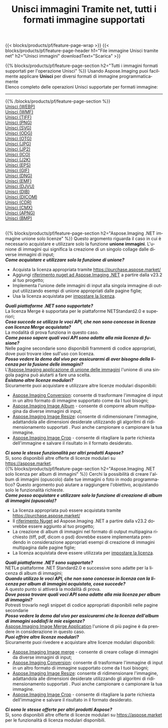 ﻿---
title: Unisci immagini Tramite net, tutti i formati immagine supportati 
weight: 3920
url: /it/net/merge 
lang: it
langdirlevel: 2
locales: zh-hans,ja,it,ru,de,es,fr,nl,id,lt,pl,pt,vi,tr,ko,zh-hant,ar,hi,th,sv,cs,uk,he
description: Usando Aspose.Imaging puoi facilmente Unisci immagini tramite net
---

{{< blocks/products/pf/feature-page-wrap >}}
{{< blocks/products/pf/feature-page-header h1="File immagine Unisci tramite net" h2="Unisci immagini" downloadText="Scarica" >}}


{{% blocks/products/pf/feature-page-section  h2="Tutti i immagini formati supportati per l'operazione Unisci" %}}
Usando Aspose.Imaging puoi facilmente applicare **Unisci** per diversi formati di immagine programmaticamente
<br/>
Elenco completo delle operazioni Unisci supportate per formati immagine:
<hr/>
{{% /blocks/products/pf/feature-page-section %}}
<div class="container-fluid productfamilypage bg-gray">
    <div class="convertypes bg-gray agp-content section">
        <div class="container">
		<div class="row other-converters">
		    <div class='col-md-2 other-converter remove-lp remove-rp'><a href="/imaging/it/net/merge/webp" >Unisci (WEBP)</a></div><div class='col-md-2 other-converter remove-lp remove-rp'><a href="/imaging/it/net/merge/wmf" >Unisci (WMF)</a></div><div class='col-md-2 other-converter remove-lp remove-rp'><a href="/imaging/it/net/merge/tiff" >Unisci (TIFF)</a></div><div class='col-md-2 other-converter remove-lp remove-rp'><a href="/imaging/it/net/merge/png" >Unisci (PNG)</a></div><div class='col-md-2 other-converter remove-lp remove-rp'><a href="/imaging/it/net/merge/svg" >Unisci (SVG)</a></div><div class='col-md-2 other-converter remove-lp remove-rp'><a href="/imaging/it/net/merge/odg" >Unisci (ODG)</a></div><div class='col-md-2 other-converter remove-lp remove-rp'><a href="/imaging/it/net/merge/otg" >Unisci (OTG)</a></div><div class='col-md-2 other-converter remove-lp remove-rp'><a href="/imaging/it/net/merge/jpg" >Unisci (JPG)</a></div><div class='col-md-2 other-converter remove-lp remove-rp'><a href="/imaging/it/net/merge/jp2" >Unisci (JP2)</a></div><div class='col-md-2 other-converter remove-lp remove-rp'><a href="/imaging/it/net/merge/ico" >Unisci (ICO)</a></div><div class='col-md-2 other-converter remove-lp remove-rp'><a href="/imaging/it/net/merge/j2k" >Unisci (J2K)</a></div><div class='col-md-2 other-converter remove-lp remove-rp'><a href="/imaging/it/net/merge/eps" >Unisci (EPS)</a></div><div class='col-md-2 other-converter remove-lp remove-rp'><a href="/imaging/it/net/merge/gif" >Unisci (GIF)</a></div><div class='col-md-2 other-converter remove-lp remove-rp'><a href="/imaging/it/net/merge/dng" >Unisci (DNG)</a></div><div class='col-md-2 other-converter remove-lp remove-rp'><a href="/imaging/it/net/merge/emf" >Unisci (EMF)</a></div><div class='col-md-2 other-converter remove-lp remove-rp'><a href="/imaging/it/net/merge/djvu" >Unisci (DJVU)</a></div><div class='col-md-2 other-converter remove-lp remove-rp'><a href="/imaging/it/net/merge/dib" >Unisci (DIB)</a></div><div class='col-md-2 other-converter remove-lp remove-rp'><a href="/imaging/it/net/merge/dicom" >Unisci (DICOM)</a></div><div class='col-md-2 other-converter remove-lp remove-rp'><a href="/imaging/it/net/merge/cdr" >Unisci (CDR)</a></div><div class='col-md-2 other-converter remove-lp remove-rp'><a href="/imaging/it/net/merge/cmx" >Unisci (CMX)</a></div><div class='col-md-2 other-converter remove-lp remove-rp'><a href="/imaging/it/net/merge/apng" >Unisci (APNG)</a></div><div class='col-md-2 other-converter remove-lp remove-rp'><a href="/imaging/it/net/merge/bmp" >Unisci (BMP)</a></div>
                </div>
        </div>
    </div>
</div>
<br/>

{{% blocks/products/pf/feature-page-section  h2="Aspose.Imaging .NET immagine unione solo licenze" %}}
Questo argomento riguarda il caso in cui è necessario acquistare e utilizzare solo la funzione <b>unione immagini</b>. L'unione di immagini qui significa la creazione di un singolo collage dalle diverse immagini di input; <br/>
<i><b>Come acquistare e utilizzare solo la funzione di unione?</b></i>
<ul>
<li>
Acquista la licenza appropriata tramite <a href="https://purchase.aspose.market/">https://purchase.aspose.market/</a>
</li>
<li>
Aggiungi <a href="https://www.nuget.org/packages/Aspose.Imaging">riferimento nuget ad Aspose.Imaging .NET</a> a partire dalla v23.2 al tuo progetto;
</li>
<li>
Implementa l'unione delle immagini di input alla singola immagine di output utilizzando esempi di unione appropriati dalle pagine figlie;
</li>
<li>
Usa la licenza acquistata per <a href="https://docs.aspose.com/imaging/net/licensing/">impostare la licenza</a>.
</li>
</ul>
<i><b>Quali piattaforme .NET sono supportate?</b></i> <br/>
La licenza Merge è supportata per le piattaforme NETStandard2.0 e superiori;<br/>
<i><b>Cosa succede se utilizzo le voci API, che non sono concesse in licenza con licenza Merge acquistata?</b></i><br/>
La modalità di prova funziona in questo caso.<br/>
<i><b>Come posso sapere quali voci API sono adatte alla mia licenza di fusione?</b></i><br/>
Nelle pagine secondarie sono disponibili frammenti di codice appropriati, dove puoi trovare idee sull'uso con licenza.<br/>
<i><b>Posso vedere la demo dal vivo per assicurarmi di aver bisogno della licenza per la fusione delle immagini?</b></i><br/>
L'<a href="https://products.aspose.app/imaging/it/image-merge/">Aspose.Imaging applicazione di unione delle immagini</a> l'unione di una singola pagina può aiutarti a fare una scelta.<br />
<i><b>Esistono altre licenze modulari?</b></i><br/>
Sicuramente puoi acquistare e utilizzare altre licenze modulari disponibili:<br/>
<ul>
<li>
<a href="https://products.aspose.com/imaging/it/net/conversion/">Aspose.Imaging Conversion</a>: consente di trasformare l'immagine di input in un altro formato di immagine supportato come da I tuoi bisogni;
</li>
<li>
<a href="https://products.aspose.com/imaging/it/net/merge/">Aspose.Imaging Image Album</a> - consente di comporre album multipagina da diverse immagini di input;
</li>
<li>
<a href="https://products.aspose.com/imaging/it/net/resize/">Aspose.Imaging Image Resize</a>: consente di ridimensionare l'immagine, adattandola alle dimensioni desiderate utilizzando gli algoritmi di ridimensionamento supportati . Puoi anche campionare o campionare la tua immagine.
</li>
<li>
<a href="https://products.aspose.com/imaging/it/net/crop/">Aspose.Imaging Image Crop</a> - consente di ritagliare la parte richiesta dell'immagine e salvare il risultato in il formato desiderato.
</li>
</ul>
<i><b>Ci sono le stesse funzionalità per altri prodotti Aspose?</b></i><br/>
Sì, sono disponibili altre offerte di licenze modulari su <a href="https://aspose.market">https://aspose.market</a>.

<br/>
{{% blocks/products/pf/feature-page-section  h2="Aspose.Imaging .NET solo licenza per album di immagini" %}}
Cerchi la possibilità di creare l'album di immagini (opuscolo) dalle tue immagini o foto in modo programmatico? Questo argomento può aiutare a raggiungere l'obiettivo, acquistando solo le funzionalità richieste.<br/>
<i><b>Come posso acquistare e utilizzare solo la funzione di creazione di album di immagini (opuscolo)?</b></i>
<ul>
<li>
La licenza appropriata può essere acquistata tramite <a href="https://purchase.aspose.market/">https://purchase.aspose.market/</a>
</li>
<li>
Il <a href="https://www.nuget.org/packages/Aspose.Imaging">riferimento Nuget</a> ad Aspose.Imaging .NET a partire dalla v23.2 dovrebbe essere aggiunto al tuo progetto;
</li>
<li>
La creazione di album di immagini nel formato di output multipagina richiesto (tiff, pdf, dicom o psd) dovrebbe essere implementata prendendo in considerazione appropriati esempi di creazione di immagini multipagina dalle pagine figlie;
</li>
<li>
La licenza acquistata deve essere utilizzata per <a href="https://docs.aspose.com/imaging/net/licensing/">impostare la licenza</a>.
</li>
</ul>
<i><b>Quali piattaforme .NET sono supportate?</b></i> <br/>
NETLe piattaforme .NET Standard2.0 e successive sono adatte per la licenza di album di immagini;<br/>
<i><b>Quando utilizzo le voci API, che non sono concesse in licenza con la licenza per album di immagini acquistata, cosa succede?</b></i><br/>
A questo punto si attiverà la modalità di prova.<br/>
<i><b>Dove posso trovare quali voci API sono adatte alla mia licenza per album di immagini?</b></i><br/>
Potresti trovarlo negli snippet di codice appropriati disponibili nelle pagine secondarie<br/>
<i><b>Posso vedere la demo dal vivo per assicurarmi che la licenza dell'album di immagini soddisfi le mie esigenze?</b></i><br/>
<a href="https://products.aspose.app/imaging/it/image-merge/">Aspose.Imaging Image Merge Application</a> l'unione di più pagine è da prendere in considerazione in questo caso. <br/>
<i><b>Puoi offrire altre licenze modulari?</b></i><br/>
Sicuramente puoi rivedere e acquistare altre licenze modulari disponibili:<br/>
<ul>
<li>
<a href="https://products.aspose.com/imaging/it/net/merge/">Aspose.Imaging Image merge</a> - consente di creare collage di immagini da diverse immagini di input;
</li>
<li>
<a href="https://products.aspose.com/imaging/it/net/conversion/">Aspose.Imaging Conversion</a>: consente di trasformare l'immagine di input in un altro formato di immagine supportato come da I tuoi bisogni;
</li>
<li>
<a href="https://products.aspose.com/imaging/it/net/resize/">Aspose.Imaging Image Resize</a>: consente di ridimensionare l'immagine, adattandola alle dimensioni desiderate utilizzando gli algoritmi di ridimensionamento supportati . Puoi anche campionare o campionare la tua immagine.
</li>
<li>
<a href="https://products.aspose.com/imaging/it/net/crop/">Aspose.Imaging Image Crop</a> - consente di ritagliare la parte richiesta dell'immagine e salvare il risultato in il formato desiderato.
</li>
</ul>
<i><b>Ci sono le stesse offerte per altri prodotti Aspose?</b></i><br/>
Sì, sono disponibili altre offerte di licenze modulari su <a href="https://aspose.market">https://aspose.market</a> per le funzionalità di licenza modulari disponibili.
